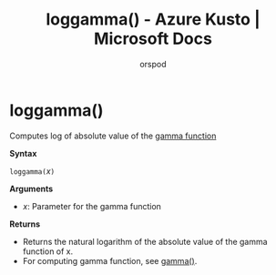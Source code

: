 ﻿---
title: loggamma() - Azure Kusto | Microsoft Docs
description: This article describes loggamma() in Azure Kusto.
author: orspod
ms.author: v-orspod
ms.reviewer: mblythe
ms.service: kusto
ms.topic: reference
ms.date: 09/24/2018
---
# loggamma()

Computes log of absolute value of the [gamma function](https://en.wikipedia.org/wiki/Gamma_function)

**Syntax**

`loggamma(`*x*`)`

**Arguments**

* *x*: Parameter for the gamma function

**Returns**

* Returns the natural logarithm of the absolute value of the gamma function of x.
* For computing gamma function, see [gamma()](gammafunction.md).